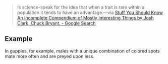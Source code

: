 
> Is science-speak for the idea that when a trait is rare within a population it tends to have an advantage.—via [Stuff You Should Know An Incomplete Compendium of Mostly Interesting Things by Josh Clark, Chuck Bryant. - Google Search](https://www.google.com/search?q=Stuff%20You%20Should%20Know%20An%20Incomplete%20Compendium%20of%20Mostly%20Interesting%20Things%20by%20Josh%20Clark,%20Chuck%20Bryant.)

## Example

In guppies, for example, males with a unique combination of colored spots mate more often and are preyed upon less.
